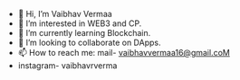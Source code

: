 - 👋 Hi, I’m Vaibhav Vermaa
- 👀 I’m interested in WEB3 and CP.
- 🌱 I’m currently learning Blockchain.
- 💞️ I’m looking to collaborate on DApps.
- 📫 How to reach me: mail- vaibhavvermaa16@gmail.coM
- instagram- vaibhavrverma
